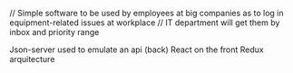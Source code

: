 // Simple software to be used by employees at big companies as to log in equipment-related issues at workplace 
// IT department will get them by inbox and priority range

Json-server used to emulate an api (back)
React on the front
Redux arquitecture

